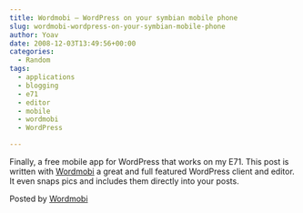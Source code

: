 ```yaml
---
title: Wordmobi – WordPress on your symbian mobile phone
slug: wordmobi-wordpress-on-your-symbian-mobile-phone
author: Yoav
date: 2008-12-03T13:49:56+00:00
categories:
  - Random
tags:
  - applications
  - blogging
  - e71
  - editor
  - mobile
  - wordmobi
  - WordPress

---
```

Finally, a free mobile app for WordPress that works on my E71. This post is written with <a href="http://Wordmobi.WordPress.com" target="_blank">Wordmobi</a> a great and full featured WordPress client and editor.  
It even snaps pics and includes them directly into your posts.

Posted by [Wordmobi][1]

 [1]: http://wordmobi.googlecode.com